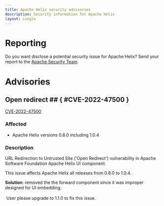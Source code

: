 ```yaml
---
title: Apache Helix security advisories
description: Security information for Apache Helix
layout: single
---
```


# Reporting

Do you want disclose a potential security issue for Apache Helix? Send your report to the  [Apache Security Team](mailto:security@apache.org).

# Advisories

## Open redirect ## { #CVE-2022-47500 }

[CVE-2022-47500](./CVE-2022-47500.cve.json)

### Affected

* Apache Helix versions 0.8.0 including 1.0.4


### Description

URL Redirection to Untrusted Site ('Open Redirect') vulnerability in Apache Software Foundation Apache Helix UI component.<p>This issue affects Apache Helix all releases from 0.8.0 to 1.0.4.</p><p></p><b>Solution</b>: removed the the forward component since it was improper designed for UI embedding.<br><br><span style="background-color: rgb(255, 255, 255);">&nbsp;User please upgrade to 1.1.0 to fix this issue.<br></span><br>